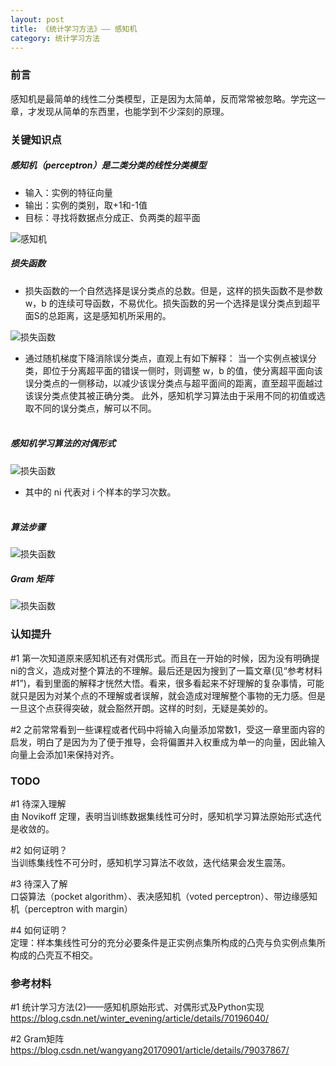 ```yaml
---
layout: post
title: 《统计学习方法》—— 感知机
category: 统计学习方法
---
```


### 前言

感知机是最简单的线性二分类模型，正是因为太简单，反而常常被忽略。学完这一章，才发现从简单的东西里，也能学到不少深刻的原理。



### 关键知识点

##### 感知机（perceptron）是二类分类的线性分类模型
- 输入：实例的特征向量
- 输出：实例的类别，取+1和-1值
- 目标：寻找将数据点分成正、负两类的超平面

![感知机]({{site.url}}/images/figures/统计学习方法2-1.png)

##### 损失函数
- 损失函数的一个自然选择是误分类点的总数。但是，这样的损失函数不是参数 w，b 的连续可导函数，不易优化。损失函数的另一个选择是误分类点到超平面S的总距离，这是感知机所采用的。

![损失函数]({{site.url}}/images/figures/统计学习方法2-2.png)

- 通过随机梯度下降消除误分类点，直观上有如下解释：
当一个实例点被误分类，即位于分离超平面的错误一侧时，则调整 w，b 的值，使分离超平面向该误分类点的一侧移动，以减少该误分类点与超平面间的距离，直至超平面越过该误分类点使其被正确分类。
此外，感知机学习算法由于采用不同的初值或选取不同的误分类点，解可以不同。
<br/><br/>

##### 感知机学习算法的对偶形式

![损失函数]({{site.url}}/images/figures/统计学习方法2-3.png)

- 其中的 ni 代表对 i 个样本的学习次数。
<br/><br/>

##### 算法步骤

![损失函数]({{site.url}}/images/figures/统计学习方法2-4.png)

##### Gram 矩阵

![损失函数]({{site.url}}/images/figures/统计学习方法2-5.png)



### 认知提升

#1 第一次知道原来感知机还有对偶形式。而且在一开始的时候，因为没有明确提ni的含义，造成对整个算法的不理解。最后还是因为搜到了一篇文章(见“参考材料 #1”)，看到里面的解释才恍然大悟。看来，很多看起来不好理解的复杂事情，可能就只是因为对某个点的不理解或者误解，就会造成对理解整个事物的无力感。但是一旦这个点获得突破，就会豁然开朗。这样的时刻，无疑是美妙的。

#2 之前常常看到一些课程或者代码中将输入向量添加常数1，受这一章里面内容的启发，明白了是因为为了便于推导，会将偏置并入权重成为单一的向量，因此输入向量上会添加1来保持对齐。



### TODO
#1 待深入理解<br/>
由 Novikoff 定理，表明当训练数据集线性可分时，感知机学习算法原始形式迭代是收敛的。

#2 如何证明？<br/>
当训练集线性不可分时，感知机学习算法不收敛，迭代结果会发生震荡。

#3 待深入了解<br/>
口袋算法（pocket algorithm）、表决感知机（voted perceptron）、带边缘感知机（perceptron with margin）

#4 如何证明？<br/>
定理：样本集线性可分的充分必要条件是正实例点集所构成的凸壳与负实例点集所构成的凸壳互不相交。



### 参考材料
#1 统计学习方法(2)——感知机原始形式、对偶形式及Python实现<br/>
<https://blog.csdn.net/winter_evening/article/details/70196040/>

#2 Gram矩阵<br/>
<https://blog.csdn.net/wangyang20170901/article/details/79037867/>
